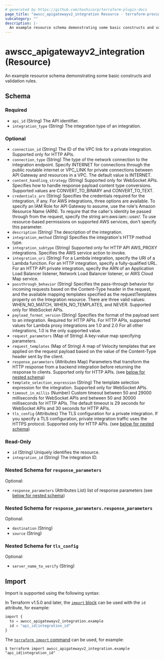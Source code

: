 ```yaml
---
# generated by https://github.com/hashicorp/terraform-plugin-docs
page_title: "awscc_apigatewayv2_integration Resource - terraform-provider-awscc"
subcategory: ""
description: |-
  An example resource schema demonstrating some basic constructs and validation rules.
---
```


# awscc_apigatewayv2_integration (Resource)

An example resource schema demonstrating some basic constructs and validation rules.



<!-- schema generated by tfplugindocs -->
## Schema

### Required

- `api_id` (String) The API identifier.
- `integration_type` (String) The integration type of an integration.

### Optional

- `connection_id` (String) The ID of the VPC link for a private integration. Supported only for HTTP APIs.
- `connection_type` (String) The type of the network connection to the integration endpoint. Specify INTERNET for connections through the public routable internet or VPC_LINK for private connections between API Gateway and resources in a VPC. The default value is INTERNET.
- `content_handling_strategy` (String) Supported only for WebSocket APIs. Specifies how to handle response payload content type conversions. Supported values are CONVERT_TO_BINARY and CONVERT_TO_TEXT.
- `credentials_arn` (String) Specifies the credentials required for the integration, if any. For AWS integrations, three options are available. To specify an IAM Role for API Gateway to assume, use the role's Amazon Resource Name (ARN). To require that the caller's identity be passed through from the request, specify the string arn:aws:iam::*:user/*. To use resource-based permissions on supported AWS services, don't specify this parameter.
- `description` (String) The description of the integration.
- `integration_method` (String) Specifies the integration's HTTP method type.
- `integration_subtype` (String) Supported only for HTTP API AWS_PROXY integrations. Specifies the AWS service action to invoke.
- `integration_uri` (String) For a Lambda integration, specify the URI of a Lambda function. For an HTTP integration, specify a fully-qualified URL. For an HTTP API private integration, specify the ARN of an Application Load Balancer listener, Network Load Balancer listener, or AWS Cloud Map service.
- `passthrough_behavior` (String) Specifies the pass-through behavior for incoming requests based on the Content-Type header in the request, and the available mapping templates specified as the requestTemplates property on the Integration resource. There are three valid values: WHEN_NO_MATCH, WHEN_NO_TEMPLATES, and NEVER. Supported only for WebSocket APIs.
- `payload_format_version` (String) Specifies the format of the payload sent to an integration. Required for HTTP APIs. For HTTP APIs, supported values for Lambda proxy integrations are 1.0 and 2.0 For all other integrations, 1.0 is the only supported value.
- `request_parameters` (Map of String) A key-value map specifying parameters.
- `request_templates` (Map of String) A map of Velocity templates that are applied on the request payload based on the value of the Content-Type header sent by the client.
- `response_parameters` (Attributes Map) Parameters that transform the HTTP response from a backend integration before returning the response to clients. Supported only for HTTP APIs. (see [below for nested schema](#nestedatt--response_parameters))
- `template_selection_expression` (String) The template selection expression for the integration. Supported only for WebSocket APIs.
- `timeout_in_millis` (Number) Custom timeout between 50 and 29000 milliseconds for WebSocket APIs and between 50 and 30000 milliseconds for HTTP APIs. The default timeout is 29 seconds for WebSocket APIs and 30 seconds for HTTP APIs.
- `tls_config` (Attributes) The TLS configuration for a private integration. If you specify a TLS configuration, private integration traffic uses the HTTPS protocol. Supported only for HTTP APIs. (see [below for nested schema](#nestedatt--tls_config))

### Read-Only

- `id` (String) Uniquely identifies the resource.
- `integration_id` (String) The integration ID.

<a id="nestedatt--response_parameters"></a>
### Nested Schema for `response_parameters`

Optional:

- `response_parameters` (Attributes List) list of response parameters (see [below for nested schema](#nestedatt--response_parameters--response_parameters))

<a id="nestedatt--response_parameters--response_parameters"></a>
### Nested Schema for `response_parameters.response_parameters`

Optional:

- `destination` (String)
- `source` (String)



<a id="nestedatt--tls_config"></a>
### Nested Schema for `tls_config`

Optional:

- `server_name_to_verify` (String)

## Import

Import is supported using the following syntax:

In Terraform v1.5.0 and later, the [`import` block](https://developer.hashicorp.com/terraform/language/import) can be used with the `id` attribute, for example:

```terraform
import {
  to = awscc_apigatewayv2_integration.example
  id = "api_id|integration_id"
}
```

The [`terraform import` command](https://developer.hashicorp.com/terraform/cli/commands/import) can be used, for example:

```shell
$ terraform import awscc_apigatewayv2_integration.example "api_id|integration_id"
```
